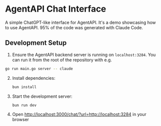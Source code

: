 # AgentAPI Chat Interface

A simple ChatGPT-like interface for AgentAPI. It's a demo showcasing how to use AgentAPI. 95% of the code was generated with Claude Code.

## Development Setup

1. Ensure the AgentAPI backend server is running on `localhost:3284`. You can run it from the root of the repository with e.g.

```bash
go run main.go server -- claude
```

2. Install dependencies:

   ```bash
   bun install
   ```

3. Start the development server:

   ```bash
   bun run dev
   ```

4. Open <http://localhost:3000/chat/?url=http://localhost:3284> in your browser

